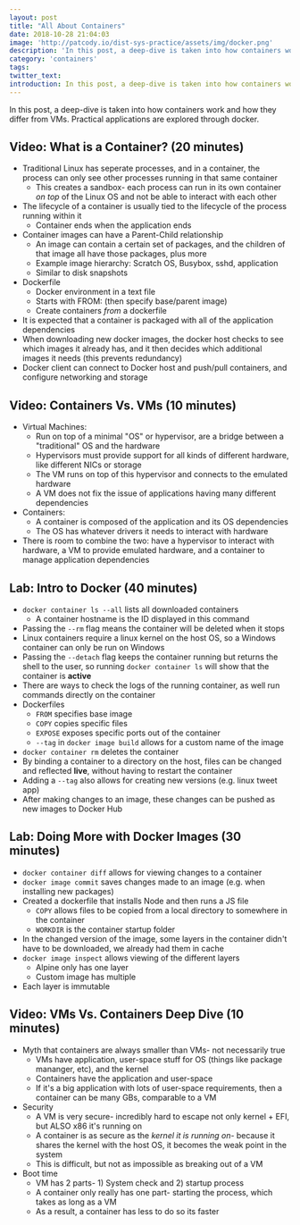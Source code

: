 ```yaml
---
layout: post
title: "All About Containers"
date: 2018-10-28 21:04:03
image: 'http://patcody.io/dist-sys-practice/assets/img/docker.png'
description: 'In this post, a deep-dive is taken into how containers work and how they differ from VMs. Practical applications are explored through docker.'
category: 'containers'
tags:
twitter_text:
introduction: In this post, a deep-dive is taken into how containers work and how they differ from VMs. Practical applications are explored through docker.
---
```


In this post, a deep-dive is taken into how containers work and how they differ from VMs. Practical applications are explored through docker.

## Video: What is a Container? (20 minutes)

- Traditional Linux has seperate processes, and in a container, the process can only see other processes running in that same container
  - This creates a sandbox- each process can run in its own container _on top_ of the Linux OS and not be able to interact with each other
- The lifecycle of a container is usually tied to the lifecycle of the process running within it
  - Container ends when the application ends
- Container images can have a Parent-Child relationship
  - An image can contain a certain set of packages, and the children of that image all have those packages, plus more
  - Example image hierarchy: Scratch OS, Busybox, sshd, application
  - Similar to disk snapshots
- Dockerfile
  - Docker environment in a text file
  - Starts with FROM: (then specify base/parent image)
  - Create containers _from_ a dockerfile
- It is expected that a container is packaged with all of the application dependencies
- When downloading new docker images, the docker host checks to see which images it already has, and it then decides which additional images it needs (this prevents redundancy)
- Docker client can connect to Docker host and push/pull containers, and configure networking and storage

## Video: Containers Vs. VMs (10 minutes)

- Virtual Machines:
  - Run on top of a minimal "OS" or hypervisor, are a bridge between a "traditional" OS and the hardware
  - Hypervisors must provide support for all kinds of different hardware, like different NICs or storage
  - The VM runs on top of this hypervisor and connects to the emulated hardware
  - A VM does not fix the issue of applications having many different dependencies
- Containers:
  - A container is composed of the application and its OS dependencies
  - The OS has whatever drivers it needs to interact with hardware
- There is room to combine the two: have a hypervisor to interact with hardware, a VM to provide emulated hardware, and a container to manage application dependencies

## Lab: Intro to Docker (40 minutes)

- `docker container ls --all` lists all downloaded containers
  - A container hostname is the ID displayed in this command
- Passing the `--rm` flag means the container will be deleted when it stops
- Linux containers require a linux kernel on the host OS, so a Windows container can only be run on Windows
- Passing the `--detach` flag keeps the container running but returns the shell to the user, so running `docker container ls` will show that the container is **active**
- There are ways to check the logs of the running container, as well run commands directly on the container
- Dockerfiles
  - `FROM` specifies base image
  - `COPY` copies specific files
  - `EXPOSE` exposes specific ports out of the container
  - `--tag` in `docker image build` allows for a custom name of the image
- `docker container rm` deletes the container
- By binding a container to a directory on the host, files can be changed and reflected **live**, without having to restart the container
- Adding a `--tag` also allows for creating new versions (e.g. linux tweet app)
- After making changes to an image, these changes can be pushed as new images to Docker Hub

## Lab: Doing More with Docker Images (30 minutes)

- `docker container diff` allows for viewing changes to a container
- `docker image commit` saves changes made to an image (e.g. when installing new packages)
- Created a dockerfile that installs Node and then runs a JS file
  - `COPY` allows files to be copied from a local directory to somewhere in the container
  - `WORKDIR` is the container startup folder
- In the changed version of the image, some layers in the container didn't have to be downloaded, we already had them in cache
- `docker image inspect` allows viewing of the different layers
  - Alpine only has one layer
  - Custom image has multiple
- Each layer is immutable

## Video: VMs Vs. Containers Deep Dive (10 minutes)

- Myth that containers are always smaller than VMs- not necessarily true
  - VMs have application, user-space stuff for OS (things like package mananger, etc), and the kernel
  - Containers have the application and user-space
  - If it's a big application with lots of user-space requirements, then a container can be many GBs, comparable to a VM
- Security
  - A VM is very secure- incredibly hard to escape not only kernel + EFI, but ALSO x86 it's running on
  - A container is as secure as the _kernel it is running on_- because it shares the kernel with the host OS, it becomes the weak point in the system
  - This is difficult, but not as impossible as breaking out of a VM
- Boot time
  - VM has 2 parts- 1) System check and 2) startup process
  - A container only really has one part- starting the process, which takes as long as a VM
  - As a result, a container has less to do so its faster
